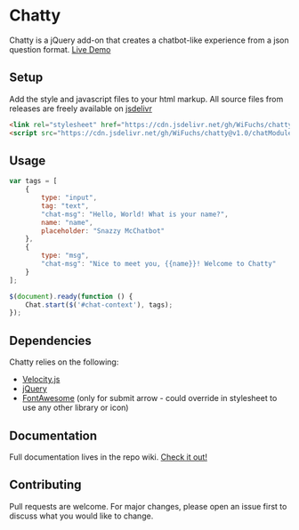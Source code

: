 # Chatty

Chatty is a jQuery add-on that creates a chatbot-like experience from a json question format. [Live Demo](https://jsfiddle.net/wfuchs/6svdqpce/)

## Setup

Add the style and javascript files to your html markup. All source files from releases are freely available on [jsdelivr](https://www.jsdelivr.com/)

```html
<link rel="stylesheet" href="https://cdn.jsdelivr.net/gh/WiFuchs/chatty@v1.0/chat-style.css">
<script src="https://cdn.jsdelivr.net/gh/WiFuchs/chatty@v1.0/chatModule.js" type="text/javascript"></script>
```

## Usage

```javascript
var tags = [
    {
        type: "input",
        tag: "text",
        "chat-msg": "Hello, World! What is your name?",
        name: "name",
        placeholder: "Snazzy McChatbot"
    },
    {
        type: "msg",
        "chat-msg": "Nice to meet you, {{name}}! Welcome to Chatty"
    }
];

$(document).ready(function () {
    Chat.start($('#chat-context'), tags);
});
```

## Dependencies

Chatty relies on the following:

* [Velocity.js](https://github.com/julianshapiro/velocity)
* [jQuery](https://jquery.com/)
* [FontAwesome](https://fontawesome.com/?from=io) (only for submit arrow - could override in stylesheet to use any other library or icon)


## Documentation

Full documentation lives in the repo wiki. [Check it out!](https://github.com/WiFuchs/chatty/wiki)

## Contributing
Pull requests are welcome. For major changes, please open an issue first to discuss what you would like to change.
